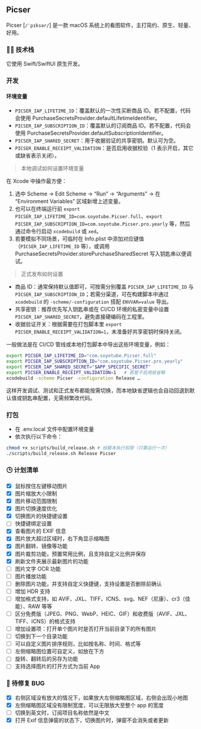 ## Picser

Picser [`/ˈpɪksər/`] 是一款 macOS 系统上的看图软件，主打简约、原生、轻量、好用。

### 👨‍💻 技术栈

它使用 Swift/SwiftUI 原生开发。

### 开发
#### 环境变量
- `PICSER_IAP_LIFETIME_ID`：覆盖默认的一次性买断商品 ID。若不配置，代码会使用 PurchaseSecretsProvider.defaultLifetimeIdentifier。
- `PICSER_IAP_SUBSCRIPTION_ID`：覆盖默认的订阅商品 ID。若不配置，代码会使用 PurchaseSecretsProvider.defaultSubscriptionIdentifier。
- `PICSER_IAP_SHARED_SECRET`：用于收据验证的共享密钥。默认可为空。
- `PICSER_ENABLE_RECEIPT_VALIDATION`：是否启用收据校验（1 表示开启，其它或缺省表示关闭）。

> 本地调试如何设置环境变量

在 Xcode 中操作最方便：
1. 选中 Scheme → Edit Scheme → “Run” → “Arguments” → 在 “Environment Variables” 区域新增上述变量。
2. 也可以在终端运行前 `export PICSER_IAP_LIFETIME_ID=com.soyotube.Picser.full`、`export PICSER_IAP_SUBSCRIPTION_ID=com.soyotube.Picser.pro.yearly` 等，然后通过命令行启动 `xcodebuild` 或 `xed`。
3. 若要模拟不同场景，可临时在 Info.plist 中添加对应键值（`PICSER_IAP_LIFETIME_ID` 等），或调用 PurchaseSecretsProvider.storePurchaseSharedSecret 写入钥匙串以便调试。

> 正式发布如何设置

- 商品 ID：通常保持默认值即可，可按需分别覆盖 `PICSER_IAP_LIFETIME_ID` 与 `PICSER_IAP_SUBSCRIPTION_ID`；若需分渠道，可在构建脚本中通过 `xcodebuild` 的 `-scheme/-configuration` 搭配 `ENVVAR=value` 导出。
- 共享密钥：推荐优先写入钥匙串或在 CI/CD 环境的私密变量中设置 `PICSER_IAP_SHARED_SECRET`，避免直接硬编码在工程里。
- 收据验证开关：根据需要在打包脚本里 `export PICSER_ENABLE_RECEIPT_VALIDATION=1`，未准备好共享密钥时保持关闭。

一般做法是在 CI/CD 管线或本地打包脚本中导出这些环境变量，例如：
``` bash
export PICSER_IAP_LIFETIME_ID="com.soyotube.Picser.full"
export PICSER_IAP_SUBSCRIPTION_ID="com.soyotube.Picser.pro.yearly"
export PICSER_IAP_SHARED_SECRET="$APP_SPECIFIC_SECRET"
export PICSER_ENABLE_RECEIPT_VALIDATION=1   # 若暂不启用就省略
xcodebuild -scheme Picser -configuration Release …
```

这样开发调试、测试和正式发布都能按需切换，而本地缺省逻辑也会自动回退到默认值或钥匙串配置，无需频繁改代码。

### 打包
- 在 .env.local 文件中配置环境变量
- 依次执行以下命令：
``` bash
chmod +x scripts/build_release.sh # 给脚本执行权限（只需运行一次）
./scripts/build_release.sh Release Picser
```

### 🕒 计划清单
- [x] 鼠标按住左键移动图片
- [x] 图片缩放大小限制
- [x] 图片移动范围限制
- [x] 图片切换速度优化
- [x] 切换图片的快捷键设置
- [ ] 快捷键绑定设置
- [x] 查看图片的 EXIF 信息
- [x] 图片放大超过区域时，右下角显示缩略图
- [x] 图片翻转、镜像等功能
- [x] 图片裁剪功能，预置常用比例，且支持自定义比例并保存
- [x] 刷新文件夹展示最新图片的功能
- [ ] 图片文字 OCR 功能
- [ ] 图片播放功能
- [ ] 删除图片功能，并支持自定义快捷键，支持设置是否删除前确认
- [ ] 增加 HDR 支持
- [ ] 增加格式支持，如 AVIF、JXL、TIFF、ICNS、svg、NEF（尼康）、cr3（佳能）、RAW 等等
- [ ] 区分免费版（JPEG、PNG、WebP、HEIC、GIF）和收费版（AVIF、JXL、TIFF、ICNS）的格式支持
- [ ] 增加设置项：打开单个图片时是否打开当前目录下的所有图片
- [ ] 切换到下一个目录功能
- [ ] 可以自定义图片排序规则，比如按名称、时间、格式等
- [ ] 左侧缩略图位置可自定义，如放在下方
- [ ] 旋转、翻转后的另存为功能
- [ ] 支持选择图片的打开方式为当前 App

### 🐞 待修复 BUG
- [x] 右侧区域没有放大的情况下，如果放大左侧缩略图区域，右侧会出现小地图
- [x] 左侧缩略图区域没有限制宽度，可以无限放大至整个 app 的宽度
- [ ] 切换到英文时，订阅项目名称依然是中文
- [x] 打开 Exif 信息弹窗的状态下，切换图片时，弹窗不会消失或者更新